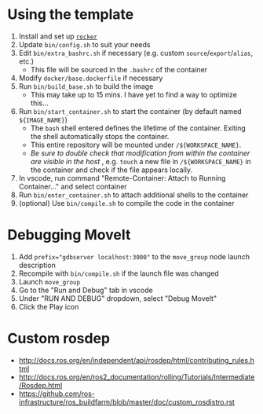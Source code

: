 # Using the template
1. Install and set up [`rocker`](https://github.com/osrf/rocker)
1. Update `bin/config.sh` to suit your needs
1. Edit `bin/extra_bashrc.sh` if necessary (e.g. custom `source`/`export`/`alias`, etc.)
   - This file will be sourced in the `.bashrc` of the container
1. Modify `docker/base.dockerfile` if necessary
1. Run `bin/build_base.sh` to build the image
   - This may take up to 15 mins.  I have yet to find a way to optimize this...
1. Run `bin/start_container.sh` to start the container (by default named `${IMAGE_NAME}`)
   - The `bash` shell entered defines the lifetime of the container.  Exiting the shell automatically stops the container.
   - This entire repository will be mounted under `/${WORKSPACE_NAME}`.
   - *Be sure to double check that modification from within the container are visible in the host* , e.g. `touch` a new file in `/${WORKSPACE_NAME}` in the container and check if the file appears locally.
1. In vscode, run command "Remote-Container: Attach to Running Container..." and select container
1. Run `bin/enter_container.sh` to attach additional shells to the container
1. (optional) Use `bin/compile.sh` to compile the code in the container

# Debugging MoveIt
1. Add `prefix="gdbserver localhost:3000"` to the `move_group` node launch description
1. Recompile with `bin/compile.sh` if the launch file was changed
1. Launch `move_group`
1. Go to the "Run and Debug" tab in vscode
1. Under "RUN AND DEBUG" dropdown, select "Debug MoveIt"
1. Click the Play icon

# Custom rosdep
- <http://docs.ros.org/en/independent/api/rosdep/html/contributing_rules.html>
- <http://docs.ros.org/en/ros2_documentation/rolling/Tutorials/Intermediate/Rosdep.html>
- <https://github.com/ros-infrastructure/ros_buildfarm/blob/master/doc/custom_rosdistro.rst>
